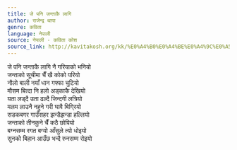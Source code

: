 ```yaml
---
title: जे पनि जन्ताकै लागि
author: राजेन्द्र थापा
genre: कविता
language: नेपाली
source: नेपाली - कविता कोश
source_link: http://kavitakosh.org/kk/%E0%A4%B0%E0%A4%BE%E0%A4%9C%E0%A5%87%E0%A4%A8%E0%A5%8D%E0%A4%A6%E0%A5%8D%E0%A4%B0_%E0%A4%A5%E0%A4%BE%E0%A4%AA%E0%A4%BE
---
```


जे पनि जन्ताकै लागि नै गरियाको भनियो  
जन्ताको सूचीमा चैँ खै कोको परियो  
नौलो बाली नयाँ धान गफ्फा चुटियो  
मौसम बित्दा नि हलो अड्काकै देखियो  
यता लड्दै उता ढल्दै जिन्दगी लत्रियो  
मलम लाउनै नहुने गरी घावै बिगि्रयो  
सडकबगर गाउँसहर झन्डैझन्डा हल्लियो  
जन्ताको तीनकुने चैँ कठै छोपियो  
बग्नसम्म रगत बग्यो आँसुले त्यो धोइयो  
सुनको बिहान आउँछ भन्दै रुनसम्म रोइयो
